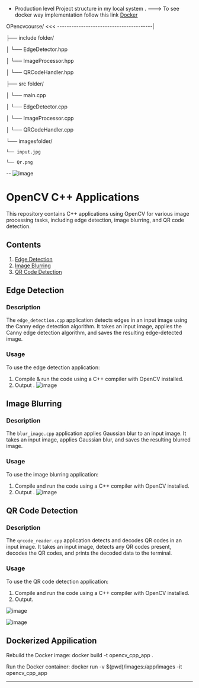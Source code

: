 * Production level Project structure in  my local system  .        ---> To see docker way implementation follow this link  [Docker](#Dockerized-Appilication)
  
                                           
                                           
OPencvcourse/                     <<< ----------------------------------------|                                                   

├── include folder/

│   └── EdgeDetector.hpp

│   └── ImageProcessor.hpp

│   └── QRCodeHandler.hpp

├── src folder/

│   └── main.cpp

│   └── EdgeDetector.cpp

│   └── ImageProcessor.cpp

│   └── QRCodeHandler.cpp


└── imagesfolder/
   
    └── input.jpg
    
    └── Qr.png

  --
    ![image](https://github.com/Abhijit-Barik01/Abhijit-Barik01-Wobot-AI-OpenCV-C-assignment/assets/71961635/bc9de0ba-d8ec-49e7-8f1d-162d773f0da3)


# OpenCV C++ Applications

This repository contains C++ applications using OpenCV for various image processing tasks, including edge detection, image blurring, and QR code detection.

## Contents

1. [Edge Detection](#edge-detection)
2. [Image Blurring](#image-blurring)
3. [QR Code Detection](#qr-code-detection)

## Edge Detection

### Description
The `edge_detection.cpp` application detects edges in an input image using the Canny edge detection algorithm. It takes an input image, applies the Canny edge detection algorithm, and saves the resulting edge-detected image.

### Usage
To use the edge detection application:
1. Compile & run the code using a C++ compiler with OpenCV installed.
2. Output .
  ![image](https://github.com/Abhijit-Barik01/Abhijit-Barik01-Wobot-AI-OpenCV-C-assignment/assets/71961635/39a4a6ce-e518-4637-a080-67a306b790b4)


## Image Blurring

### Description
The `blur_image.cpp` application applies Gaussian blur to an input image. It takes an input image, applies Gaussian blur, and saves the resulting blurred image.

### Usage
To use the image blurring application:
1. Compile and run the code using a C++ compiler with OpenCV installed.
2. Output .
   ![image](https://github.com/Abhijit-Barik01/Abhijit-Barik01-Wobot-AI-OpenCV-C-assignment/assets/71961635/e0e77710-f3c9-4e10-97be-b71c84fc2f73)


## QR Code Detection

### Description
The `qrcode_reader.cpp` application detects and decodes QR codes in an input image. It takes an input image, detects any QR codes present, decodes the QR codes, and prints the decoded data to the terminal.

### Usage
To use the QR code detection application:
1. Compile and run the code using a C++ compiler with OpenCV installed.
2. Output.
   
 ![image](https://github.com/Abhijit-Barik01/Abhijit-Barik01-Wobot-AI-OpenCV-C-assignment/assets/71961635/faf16852-dc4b-403f-8d69-6630008ad30e)

 ![image](https://github.com/Abhijit-Barik01/Abhijit-Barik01-Wobot-AI-OpenCV-C-assignment/assets/71961635/d493baff-9c66-4943-a85f-b115d93ad6f9)



## Dockerized Appilication
 Rebuild the Docker image:
 docker build -t opencv_cpp_app .
 
 Run the Docker container:
 docker run -v $(pwd)/images:/app/images -it opencv_cpp_app



---


